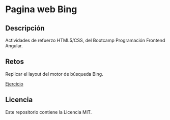 # Pagina web Bing

## Descripción

Actividades de refuerzo HTML5/CSS, del Bootcamp Programación Frontend Angular.

## Retos

Replicar el layout del motor de búsqueda Bing.

[Ejercicio](https://carlesnacher.github.io/cnv-css-flex-bingweb-15112022/)

## Licencia

Este repositorio contiene la Licencia MIT.
